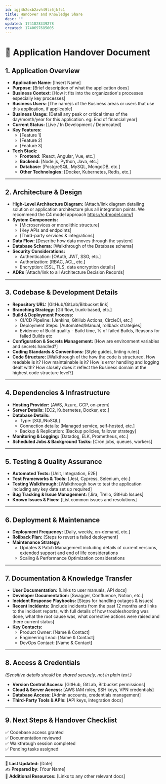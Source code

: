 ```yaml
---
id: igj4h2oxb2avh49lz6jkfc1
title: Handover and Knowledge Share
desc: ""
updated: 1741828339278
created: 1740697685005
---
```


# 📜 Application Handover Document

## **1. Application Overview**

- **Application Name:** [Insert Name]
- **Purpose:** [Brief description of what the application does]
- **Business Context:** [How it fits into the organization's processes
  especially key processes]
- **Business Users:** [The name/s of the Business areas or users that use this
  application, if applicable]
- **Business Usage:** [Detail any peak or critical times of the day/month/year
  for this application. eg: End of financial year]
- **Current Status:** [Live / In Development / Deprecated]
- **Key Features:**
  - [Feature 1]
  - [Feature 2]
  - [Feature 3]
- **Tech Stack:**
  - **Frontend:** [React, Angular, Vue, etc.]
  - **Backend:** [Node.js, Python, Java, etc.]
  - **Database:** [PostgreSQL, MySQL, MongoDB, etc.]
  - **Other Technologies:** [Docker, Kubernetes, Redis, etc.]

---

## **2. Architecture & Design**

- **High-Level Architecture Diagram:** [Attach/link diagram detailing
  solution or application architecture plus all integration points. We recommend
  the C4 model approach <https://c4model.com/>]
- **System Components:**
  - [Microservices or monolithic structure]
  - [Key APIs and endpoints]
  - [Third-party services & integrations]
- **Data Flow:** [Describe how data moves through the system]
- **Database Schema:** [Walkthrough of the Database schema]
- **Security Considerations:**
  - Authentication: [OAuth, JWT, SSO, etc.]
  - Authorization: [RBAC, ACL, etc.]
  - Encryption: [SSL, TLS, data encryption details]
- **ADRs** [Attach/link to all Architecture Decision Records]

---

## **3. Codebase & Development Details**

- **Repository URL:** [GitHub/GitLab/Bitbucket link]
- **Branching Strategy:** [Git flow, trunk-based, etc.]
- **Build & Deployment Process:**
  - CI/CD Pipeline: [Jenkins, GitHub Actions, CircleCI, etc.]
  - Deployment Steps: [Automated/Manual, rollback strategies]
  - Evidence of Build quality - Build time, % of failed Builds, Reasons for
    failed Builds etc
- **Configuration & Secrets Management:** [How are environment variables and
  secrets handled?]
- **Coding Standards & Conventions:** [Style guides, linting rules]
- **Code Structure:** [Walkthrough of the how the code is structured. How
  readable is it? How maintainable is it? How is error handling and
  logging dealt with? How closely does it reflect the Business domain at
  the highest code structure level?]

---

## **4. Dependencies & Infrastructure**

- **Hosting Provider:** [AWS, Azure, GCP, on-prem]
- **Server Details:** [EC2, Kubernetes, Docker, etc.]
- **Database Details:**
  - Type: [SQL/NoSQL]
  - Connection details: [Managed service, self-hosted, etc.]
  - Backup & Replication: [Backup policies, failover strategy]
- **Monitoring & Logging:** [Datadog, ELK, Prometheus, etc.]
- **Scheduled Jobs & Background Tasks:** [Cron jobs, queues, workers]

---

## **5. Testing & Quality Assurance**

- **Automated Tests:** [Unit, Integration, E2E]
- **Test Frameworks & Tools:** [Jest, Cypress, Selenium, etc.]
- **Testing Walkthrough:** [Walkthrough how to test the application including
  any key data set up required]
- **Bug Tracking & Issue Management:** [Jira, Trello, GitHub Issues]
- **Known Issues & Fixes:** [List common issues and resolutions]

---

## **6. Deployment & Maintenance**

- **Deployment Frequency:** [Daily, weekly, on-demand, etc.]
- **Rollback Plan:** [Steps to revert a failed deployment]
- **Maintenance Strategy:**
  - Updates & Patch Management including details of current versions, extended
    support and end of life considerations
  - Scaling & Performance Optimization considerations

---

## **7. Documentation & Knowledge Transfer**

- **User Documentation:** [Links to user manuals, API docs]
- **Developer Documentation:** [Swagger, Confluence, Notion, etc.]
- **Incident Response Playbooks:** [Steps for handling outages & issues]
- **Recent Incidents:** [Include incidents from the past 12 months and links
  to the incident reports, with full details of how troubleshooting was done,
  what the root cause was, what corrective actions were raised and there
  current status]
- **Key Contacts:**
  - Product Owner: [Name & Contact]
  - Engineering Lead: [Name & Contact]
  - DevOps Contact: [Name & Contact]

---

## **8. Access & Credentials**

_(Sensitive details should be shared securely, not in plain text.)_

- **Version Control Access:** [GitHub, GitLab, Bitbucket permissions]
- **Cloud & Server Access:** [AWS IAM roles, SSH keys, VPN credentials]
- **Database Access:** [Admin accounts, credentials management]
- **Third-Party Tools & APIs:** [API keys, integration docs]

---

## **9. Next Steps & Handover Checklist**

✅ Codebase access granted  
✅ Documentation reviewed  
✅ Walkthrough session completed  
✅ Pending tasks assigned

---

📌 **Last Updated:** [Date]  
✍ **Prepared by:** [Your Name]  
🔗 **Additional Resources:** [Links to any other relevant docs]
